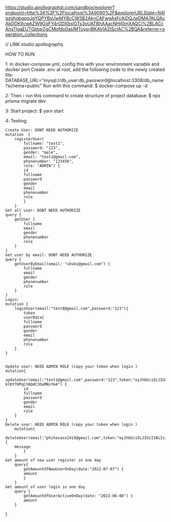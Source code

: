 https://studio.apollographql.com/sandbox/explorer?endpoint=http%3A%2F%2Flocalhost%3A9090%2F&explorerURLState=N4IgzghgbgpgJgYQPYBsUwMYBcCWSB2AknCAFwgAsFcAjDQJwDMA7ALQAcAbDDK9cwAZW9GgFY4rGDXbsIGTs3oUATBhAAacNHjI0mXAQCi%2BLACcAnsTIgaEUTGbtqrZgCMqfdo0asIMTuysrjBKAVIAZtScIAC%2BQA&referrer=operation_collections

// LINK studio.apollographq

HOW TO RUN

1:
In docker-compose.yml, config this with your environment variable and docker port
Create .env at root, add the following code to the newly created file:
DATABASE_URL="mysql://db_user:db_password@localhost:3308/db_name?schema=public"
Run with this command: $ docker-compose up -d

2:
Then - run this command to create structure of project database:
$ npx prisma migrate dev

3:
Start project:
$ yarn start

4:
Testing:

    Create User: DONT NEED AUTHORIZE
    mutation  {
        registerUser(
            fullname: "test1",
            password: "123",
            gender: "male",
            email: "test1@gmail.com",
            phonenumber: "123456",
            role: "ADMIN") {
            id
            fullname
            password
            gender
            email
            phonenumber
            role
            }
        }
    Get all user: DONT NEED AUTHORIZE
    query {
        getUser {
            fullname
            email
            gender
            phonenumber
            role
        }
    }
    Get user by email: DONT NEED AUTHORIZE
    query {
        getUserByEmail(email: "vbvbs@gmail.com") {
            fullname
            email
            gender
            phonenumber
            role
        }
    }
    Login:
    mutation {
        loginUser(email:"test8@gmail.com",password:"123"){
            token
            userData{
            fullname
            password
            gender
            email
            phonenumber
            role
        }
    }


    Update user: NEED ADMIN ROLE (copy your token when login )
    mutation{
        updateUser(email:"test1@gmail.com",password:"123",token:"eyJhbGciOiJIUzI1NiIsInR5cCI6IkpXVCJ9.eyJlbWFpbCI6InRlc3QxQGdtYWlsLmNvbSIsInJvbGUiOiJBRE1JTiIsImlhdCI6MTY1NDY1Mjk2NiwiZXhwIjoxNjU0NzM5MzY2fQ.Cbqok4PtgRweOuMGzGK-6lDYfHPqCYAQdC3OaMNsYm4") {
            id
            fullname
            password
            gender
            email
            role
        }
    }
    Delete user: NEED ADMIN ROLE (copy your token when login )
        mutation{
        deleteUser(email:"phihasaso2419@gmail.com",token:"eyJhbGciOiJIUzI1NiIsInR5cCI6IkpXVCJ9.eyJlbWFpbCI6ImJubUBnbWFpbC5jb20iLCJyb2xlIjoiQURNSU4iLCJpYXQiOjE2NTQ2MTI2NzAsImV4cCI6MTY1NDY5OTA3MH0.YaWQUGpIQCmpbQ0NRd44DtHYcCVRmUSiuVcaj1iCC0A"){
        message
            }
        }
    Get amount of new user register in one day
        query{
            getAmountOfNewUserOnDay(date:"2022-07-07") {
            amount
            }
        }
    Get amount of user login in one day
        query {
            getAmountOfUserActiveOnDay(date: "2022-06-08") {
            amount
        }

}


